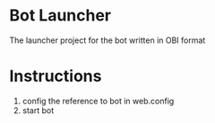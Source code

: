 # Bot Launcher
The launcher project for the bot written in OBI format

# Instructions
1. config the reference to bot in web.config
2. start bot
